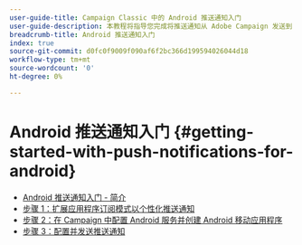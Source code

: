 ```yaml
---
user-guide-title: Campaign Classic 中的 Android 推送通知入门
user-guide-description: 本教程将指导您完成将推送通知从 Adobe Campaign 发送到 Android 应用程序时涉及的步骤。
breadcrumb-title: Android 推送通知入门
index: true
source-git-commit: d0fc0f9009f090af6f2bc366d199594026044d18
workflow-type: tm+mt
source-wordcount: '0'
ht-degree: 0%

---
```



# Android 推送通知入门 {#getting-started-with-push-notifications-for-android}

+ [Android 推送通知入门 - 简介](/help/tutorial-getting-started-with-push-notifications-for-android/introduction.md)
+ [步骤 1：扩展应用程序订阅模式以个性化推送通知](/help/tutorial-getting-started-with-push-notifications-for-android/extending-the-app-subscription-schema.md)
+ [步骤 2：在 Campaign 中配置 Android 服务并创建 Android 移动应用程序](/help/tutorial-getting-started-with-push-notifications-for-android/configuring-an-android-service-in-campaign.md)
+ [步骤 3：配置并发送推送通知](/help/tutorial-getting-started-with-push-notifications-for-android/configuring-and-sending-push-notifications.md)
